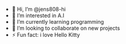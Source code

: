 - 👋 Hi, I’m @jens808-hi
- 👀 I’m interested in A.I
- 🌱 I’m currently learning programming
- 💞️ I’m looking to collaborate on new projects
- ⚡ Fun fact: i love Hello Kitty

<!---
jens808-hi/jens808-hi is a ✨ special ✨ repository because its `README.md` (this file) appears on your GitHub profile.
You can click the Preview link to take a look at your changes.
--->
